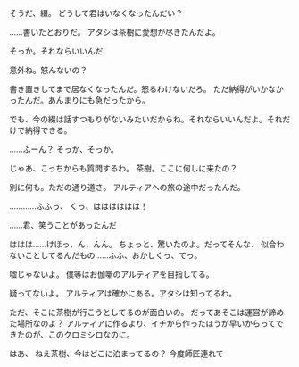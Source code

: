 そうだ、綴。
どうして君はいなくなったんだい？

……書いたとおりだ。
アタシは茶樹に愛想が尽きたんだよ。

そっか。それならいいんだ

意外ね。怒んないの？

書き置きしてまで居なくなったんだ。怒るわけないだろ。
ただ納得がいかなかったんだ。あんまりにも急だったから。

でも、今の綴は話すつもりがないみたいだからね。それならいいんだよ。それだけで納得できる。

……ふーん？
そっか、そっか。

じゃあ、こっちからも質問するわ。
茶樹。ここに何しに来たの？

別に何も。ただの通り道さ。
アルティアへの旅の途中だったんだ。

…………ふふっ、
くっ、はははははは！

……君、笑うことがあったんだ

ははは……けほっ、ん、んん。
ちょっと、驚いたのよ。だってそんな、
似合わないことしてるんだもの……ふふ、おかしくっ、てっ。

嘘じゃないよ。
僕等はお伽噺のアルティアを目指してる。

疑ってないよ。
アルティアは確かにある。アタシは知ってるわ。

ただ、そこに茶樹が行こうとしてるのが面白いの。
だってあそこは運営が諦めた場所なのよ？
アルティアに作るより、イチから作ったほうが早いからってできたのが、このクロミシロなのに。



はあ、
ねえ茶樹、今はどこに泊まってるの？
今度師匠連れて




